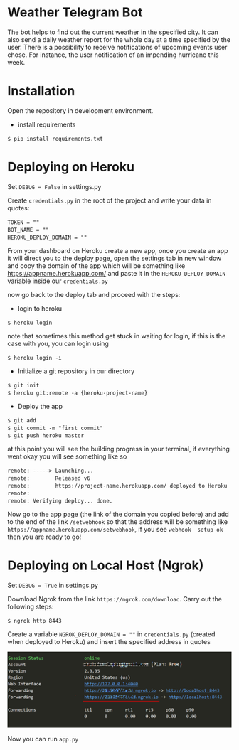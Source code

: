 # Weather Telegram Bot

 The bot helps to find out the current weather in the specified city.
 It can also send a daily weather report for the whole day
 at a time specified by the user. 
 There is a possibility to receive notifications of upcoming events 
 user chose.
 For instance, the user notification of an impending hurricane
 this week.


# Installation

Open the repository in development environment.
* install requirements

 `$ pip install requirements.txt`

# Deploying on Heroku

Set `DEBUG = False` in settings.py

Create `credentials.py` in the root of the project and write your data
 in quotes:

`TOKEN = ""`\
`BOT_NAME = ""`\
`HEROKU_DEPLOY_DOMAIN = ""`

From your dashboard on Heroku create a new app, once you create
 an app it will direct you to the deploy page, open the settings 
 tab in new window and copy the domain of the app which will be 
 something like https://appname.herokuapp.com/ and paste it in 
 the `HEROKU_DEPLOY_DOMAIN` variable inside our `credentials.py`
 
 now go back to the deploy tab and proceed with the steps:
* login to heroku

`$ heroku login`

note that sometimes this method get stuck in waiting for login,
 if this is the case with you, you can login using
 
`$ heroku login -i`

* Initialize a git repository in our directory

`$ git init`\
`$ heroku git:remote -a {heroku-project-name}`

* Deploy the app

`$ git add .`\
`$ git commit -m "first commit"`\
`$ git push heroku master`

at this point you will see the building progress in your terminal, 
if everything went okay you will see something like so

`remote: -----> Launching...`\
`remote:        Released v6`\
`remote:        https://project-name.herokuapp.com/ deployed to Heroku`\
`remote:`\
`remote: Verifying deploy... done.`

Now go to the app page (the link of the domain you copied before) 
and add to the end of the link `/setwebhook` so that the address will be 
something like `https://appname.herokuapp.com/setwebhook`, if you see `webhook 
setup ok` then you are ready to go!

# Deploying on Local Host (Ngrok)

Set `DEBUG = True` in settings.py

Download Ngrok from the link `https://ngrok.com/download`.
Carry out the following steps:

`$ ngrok http 8443`

Create a variable `NGROK_DEPLOY_DOMAIN = ""` in `credentials.py`  (created when deployed to Heroku)
and insert the specified address in quotes

![Image](app/static/NgrokCapture.PNG)

Now you can run `app.py` 
